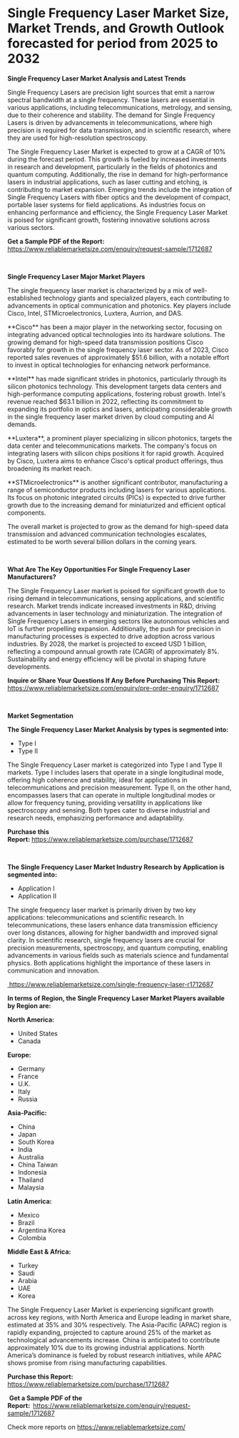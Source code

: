<p><h1>Single Frequency Laser Market Size, Market Trends, and Growth Outlook forecasted for period from 2025 to 2032</h1></p><p><strong>Single Frequency Laser Market Analysis and Latest Trends</strong></p>
<p><p>Single Frequency Lasers are precision light sources that emit a narrow spectral bandwidth at a single frequency. These lasers are essential in various applications, including telecommunications, metrology, and sensing, due to their coherence and stability. The demand for Single Frequency Lasers is driven by advancements in telecommunications, where high precision is required for data transmission, and in scientific research, where they are used for high-resolution spectroscopy.</p><p>The Single Frequency Laser Market is expected to grow at a CAGR of 10% during the forecast period. This growth is fueled by increased investments in research and development, particularly in the fields of photonics and quantum computing. Additionally, the rise in demand for high-performance lasers in industrial applications, such as laser cutting and etching, is contributing to market expansion. Emerging trends include the integration of Single Frequency Lasers with fiber optics and the development of compact, portable laser systems for field applications. As industries focus on enhancing performance and efficiency, the Single Frequency Laser Market is poised for significant growth, fostering innovative solutions across various sectors.</p></p>
<p><strong>Get a Sample PDF of the Report:&nbsp;</strong> <a href="https://www.reliablemarketsize.com/enquiry/request-sample/1712687?utm_campaign=1131&utm_medium=2&utm_source=Github&utm_content=ia&utm_term=11012025&utm_id=single-frequency-laser">https://www.reliablemarketsize.com/enquiry/request-sample/1712687</a></p>
<p>&nbsp;</p>
<p><strong>Single Frequency Laser Major Market Players</strong></p>
<p><p>The single frequency laser market is characterized by a mix of well-established technology giants and specialized players, each contributing to advancements in optical communication and photonics. Key players include Cisco, Intel, STMicroelectronics, Luxtera, Aurrion, and DAS.</p><p>**Cisco** has been a major player in the networking sector, focusing on integrating advanced optical technologies into its hardware solutions. The growing demand for high-speed data transmission positions Cisco favorably for growth in the single frequency laser sector. As of 2023, Cisco reported sales revenues of approximately $51.6 billion, with a notable effort to invest in optical technologies for enhancing network performance.</p><p>**Intel** has made significant strides in photonics, particularly through its silicon photonics technology. This development targets data centers and high-performance computing applications, fostering robust growth. Intel's revenue reached $63.1 billion in 2022, reflecting its commitment to expanding its portfolio in optics and lasers, anticipating considerable growth in the single frequency laser market driven by cloud computing and AI demands.</p><p>**Luxtera**, a prominent player specializing in silicon photonics, targets the data center and telecommunications markets. The company's focus on integrating lasers with silicon chips positions it for rapid growth. Acquired by Cisco, Luxtera aims to enhance Cisco's optical product offerings, thus broadening its market reach.</p><p>**STMicroelectronics** is another significant contributor, manufacturing a range of semiconductor products including lasers for various applications. Its focus on photonic integrated circuits (PICs) is expected to drive further growth due to the increasing demand for miniaturized and efficient optical components.</p><p>The overall market is projected to grow as the demand for high-speed data transmission and advanced communication technologies escalates, estimated to be worth several billion dollars in the coming years.</p></p>
<p>&nbsp;</p>
<p><strong>What Are The Key Opportunities For Single Frequency Laser Manufacturers?</strong></p>
<p><p>The Single Frequency Laser market is poised for significant growth due to rising demand in telecommunications, sensing applications, and scientific research. Market trends indicate increased investments in R&D, driving advancements in laser technology and miniaturization. The integration of Single Frequency Lasers in emerging sectors like autonomous vehicles and IoT is further propelling expansion. Additionally, the push for precision in manufacturing processes is expected to drive adoption across various industries. By 2028, the market is projected to exceed USD 1 billion, reflecting a compound annual growth rate (CAGR) of approximately 8%. Sustainability and energy efficiency will be pivotal in shaping future developments.</p></p>
<p><strong>Inquire or Share Your Questions If Any Before Purchasing This Report:</strong> <a href="https://www.reliablemarketsize.com/enquiry/pre-order-enquiry/1712687?utm_campaign=1131&utm_medium=2&utm_source=Github&utm_content=ia&utm_term=11012025&utm_id=single-frequency-laser">https://www.reliablemarketsize.com/enquiry/pre-order-enquiry/1712687</a></p>
<p>&nbsp;</p>
<p><strong>Market Segmentation</strong></p>
<p><strong>The Single Frequency Laser Market Analysis by types is segmented into:</strong></p>
<p><ul><li>Type I</li><li>Type II</li></ul></p>
<p><p>The Single Frequency Laser market is categorized into Type I and Type II markets. Type I includes lasers that operate in a single longitudinal mode, offering high coherence and stability, ideal for applications in telecommunications and precision measurement. Type II, on the other hand, encompasses lasers that can operate in multiple longitudinal modes or allow for frequency tuning, providing versatility in applications like spectroscopy and sensing. Both types cater to diverse industrial and research needs, emphasizing performance and adaptability.</p></p>
<p><strong>Purchase this Report:&nbsp;</strong><a href="https://www.reliablemarketsize.com/purchase/1712687?utm_campaign=1131&utm_medium=2&utm_source=Github&utm_content=ia&utm_term=11012025&utm_id=single-frequency-laser">https://www.reliablemarketsize.com/purchase/1712687</a></p>
<p>&nbsp;</p>
<p><strong>The Single Frequency Laser Market Industry Research by Application is segmented into:</strong></p>
<p><ul><li>Application I</li><li>Application II</li></ul></p>
<p><p>The single frequency laser market is primarily driven by two key applications: telecommunications and scientific research. In telecommunications, these lasers enhance data transmission efficiency over long distances, allowing for higher bandwidth and improved signal clarity. In scientific research, single frequency lasers are crucial for precision measurements, spectroscopy, and quantum computing, enabling advancements in various fields such as materials science and fundamental physics. Both applications highlight the importance of these lasers in communication and innovation.</p></p>
<p><a href="https://www.reliablemarketsize.com/single-frequency-laser-r1712687?utm_campaign=1131&utm_medium=2&utm_source=Github&utm_content=ia&utm_term=11012025&utm_id=single-frequency-laser">&nbsp;https://www.reliablemarketsize.com/single-frequency-laser-r1712687</a></p>
<p><strong>In terms of Region, the Single Frequency Laser Market Players available by Region are:</strong></p>
<p>
    <p> <strong> North America: </strong>
        <ul>
            <li>United States</li>
            <li>Canada</li>
        </ul>
        </p> 
    <p> <strong> Europe: </strong>
        <ul>
            <li>Germany</li>
            <li>France</li>
            <li>U.K.</li>
            <li>Italy</li>
            <li>Russia</li>
        </ul>
        </p> 
    <p> <strong> Asia-Pacific: </strong>
        <ul>
            <li>China</li>
            <li>Japan</li>
            <li>South Korea</li>
            <li>India</li>
            <li>Australia</li>
            <li>China Taiwan</li>
            <li>Indonesia</li>
            <li>Thailand</li>
            <li>Malaysia</li>
        </ul>
        </p> 
    <p> <strong> Latin America: </strong>
        <ul>
            <li>Mexico</li>
            <li>Brazil</li>
            <li>Argentina Korea</li>
            <li>Colombia</li>
        </ul>
        </p> 
    <p> <strong> Middle East & Africa: </strong>
        <ul>
            <li>Turkey</li>
            <li>Saudi</li>
            <li>Arabia</li>
            <li>UAE</li>
            <li>Korea</li>
        </ul>
    </p>
    </p>
<p><p>The Single Frequency Laser Market is experiencing significant growth across key regions, with North America and Europe leading in market share, estimated at 35% and 30% respectively. The Asia-Pacific (APAC) region is rapidly expanding, projected to capture around 25% of the market as technological advancements increase. China is anticipated to contribute approximately 10% due to its growing industrial applications. North America’s dominance is fueled by robust research initiatives, while APAC shows promise from rising manufacturing capabilities.</p></p>
<p><strong>Purchase this Report: </strong><a href="https://www.reliablemarketsize.com/purchase/1712687?utm_campaign=1131&utm_medium=2&utm_source=Github&utm_content=ia&utm_term=11012025&utm_id=single-frequency-laser">https://www.reliablemarketsize.com/purchase/1712687</a></p>
<p>&nbsp;<strong>Get a Sample PDF of the Report:&nbsp;&nbsp;</strong><a href="https://www.reliablemarketsize.com/enquiry/request-sample/1712687?utm_campaign=1131&utm_medium=2&utm_source=Github&utm_content=ia&utm_term=11012025&utm_id=single-frequency-laser">https://www.reliablemarketsize.com/enquiry/request-sample/1712687</a></p>
<p><strong></strong></p>
<p>Check more reports on <a href="https://www.reliablemarketsize.com/?utm_campaign=1131&utm_medium=2&utm_source=Github&utm_content=ia&utm_term=11012025&utm_id=single-frequency-laser">https://www.reliablemarketsize.com/</a></p>